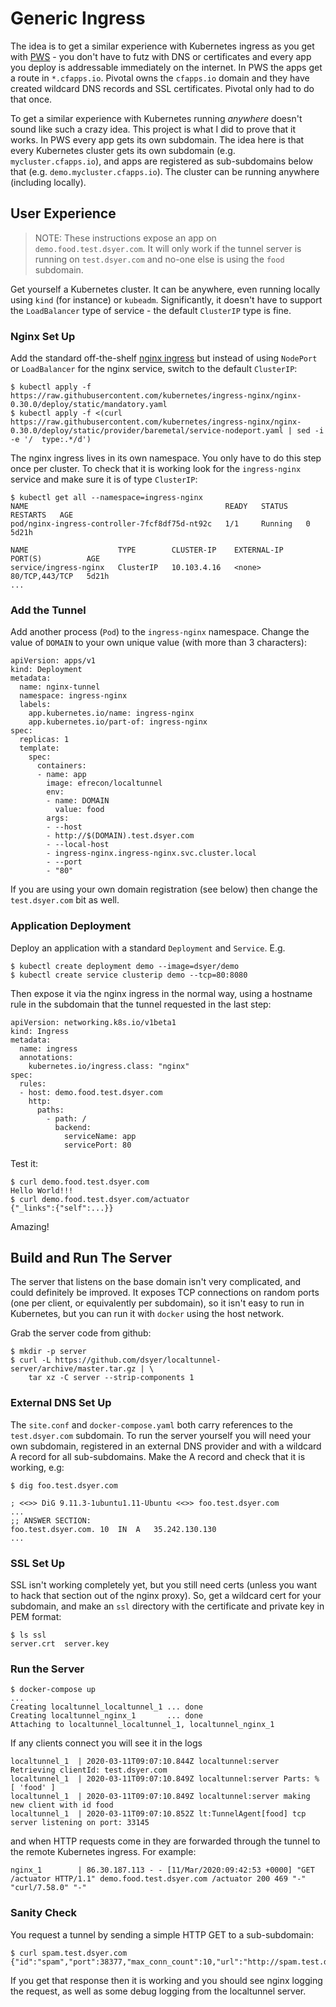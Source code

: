 # Generic Ingress

The idea is to get a similar experience with Kubernetes ingress as you get with [PWS](https://run.pivotal.io/) - you don't have to futz with DNS or certificates and every app you deploy is addressable immediately on the internet. In PWS the apps get a route in `*.cfapps.io`. Pivotal owns the `cfapps.io` domain and they have created wildcard DNS records and SSL certificates. Pivotal only had to do that once.

To get a similar experience with Kubernetes running *anywhere* doesn't sound like such a crazy idea. This project is what I did to prove that it works. In PWS every app gets its own subdomain. The idea here is that every Kubernetes cluster gets its own subdomain (e.g. `mycluster.cfapps.io`), and apps are registered as sub-subdomains below that (e.g. `demo.mycluster.cfapps.io`). The cluster can be running anywhere (including locally).

## User Experience

> NOTE: These instructions expose an app on `demo.food.test.dsyer.com`. It will only work if the tunnel server is running on `test.dsyer.com` and no-one else is using the `food` subdomain.

Get yourself a Kubernetes cluster. It can be anywhere, even running locally using `kind` (for instance) or `kubeadm`. Significantly, it doesn't have to support the `LoadBalancer` type of service - the default `ClusterIP` type is fine.

### Nginx Set Up

Add the standard off-the-shelf [nginx ingress](https://github.com/kubernetes/ingress-nginx) but instead of using `NodePort` or `LoadBalancer` for the nginx service, switch to the default `ClusterIP`:

```
$ kubectl apply -f https://raw.githubusercontent.com/kubernetes/ingress-nginx/nginx-0.30.0/deploy/static/mandatory.yaml
$ kubectl apply -f <(curl https://raw.githubusercontent.com/kubernetes/ingress-nginx/nginx-0.30.0/deploy/static/provider/baremetal/service-nodeport.yaml | sed -i -e '/  type:.*/d')
```

The nginx ingress lives in its own namespace. You only have to do this step once per cluster. To check that it is working look for the `ingress-nginx` service and make sure it is of type `ClusterIP`:

```
$ kubectl get all --namespace=ingress-nginx
NAME                                            READY   STATUS    RESTARTS   AGE
pod/nginx-ingress-controller-7fcf8df75d-nt92c   1/1     Running   0          5d21h

NAME                    TYPE        CLUSTER-IP    EXTERNAL-IP   PORT(S)          AGE
service/ingress-nginx   ClusterIP   10.103.4.16   <none>        80/TCP,443/TCP   5d21h
...
```

### Add the Tunnel

Add another process (`Pod`) to the `ingress-nginx` namespace. Change the value of `DOMAIN` to your own unique value (with more than 3 characters):

```
apiVersion: apps/v1
kind: Deployment
metadata:
  name: nginx-tunnel
  namespace: ingress-nginx
  labels:
    app.kubernetes.io/name: ingress-nginx
    app.kubernetes.io/part-of: ingress-nginx
spec:
  replicas: 1
  template:
    spec:
      containers:
      - name: app
        image: efrecon/localtunnel
        env:
        - name: DOMAIN
          value: food
        args:
        - --host
        - http://$(DOMAIN).test.dsyer.com
        - --local-host
        - ingress-nginx.ingress-nginx.svc.cluster.local
        - --port
        - "80"
```

If you are using your own domain registration (see below) then change the `test.dsyer.com` bit as well.

### Application Deployment

Deploy an application with a standard `Deployment` and `Service`. E.g.

```
$ kubectl create deployment demo --image=dsyer/demo
$ kubectl create service clusterip demo --tcp=80:8080
```

Then expose it via the nginx ingress in the normal way, using a hostname rule in the subdomain that the tunnel requested in the last step:

```
apiVersion: networking.k8s.io/v1beta1
kind: Ingress
metadata:
  name: ingress
  annotations:
    kubernetes.io/ingress.class: "nginx"
spec:
  rules:
  - host: demo.food.test.dsyer.com
    http:
      paths:
        - path: /
          backend:
            serviceName: app
            servicePort: 80
```

Test it:

```
$ curl demo.food.test.dsyer.com
Hello World!!!
$ curl demo.food.test.dsyer.com/actuator
{"_links":{"self":...}}
```

Amazing!

## Build and Run The Server

The server that listens on the base domain isn't very complicated, and could definitely be improved. It exposes TCP connections on random ports (one per client, or equivalently per subdomain), so it isn't easy to run in Kubernetes, but you can run it with `docker` using the host network.

Grab the server code from github:

```
$ mkdir -p server
$ curl -L https://github.com/dsyer/localtunnel-server/archive/master.tar.gz | \
    tar xz -C server --strip-components 1
```

### External DNS Set Up

The `site.conf` and `docker-compose.yaml` both carry references to the `test.dsyer.com` subdomain. To run the server yourself you will need  your own subdomain, registered in an external DNS provider and with a wildcard A record for all sub-subdomains. Make the A record and check that it is working, e.g:

```
$ dig foo.test.dsyer.com

; <<>> DiG 9.11.3-1ubuntu1.11-Ubuntu <<>> foo.test.dsyer.com
...
;; ANSWER SECTION:
foo.test.dsyer.com.	10	IN	A	35.242.130.130
...
```

### SSL Set Up

SSL isn't working completely yet, but you still need certs (unless you want to hack that section out of the nginx proxy). So, get a wildcard cert for your subdomain, and make an `ssl` directory with the certificate and private key in PEM format:

```
$ ls ssl
server.crt  server.key
```

### Run the Server

```
$ docker-compose up
...
Creating localtunnel_localtunnel_1 ... done
Creating localtunnel_nginx_1       ... done
Attaching to localtunnel_localtunnel_1, localtunnel_nginx_1
```

If any clients connect you will see it in the logs

```
localtunnel_1  | 2020-03-11T09:07:10.844Z localtunnel:server Retrieving clientId: test.dsyer.com
localtunnel_1  | 2020-03-11T09:07:10.849Z localtunnel:server Parts: % [ 'food' ]
localtunnel_1  | 2020-03-11T09:07:10.849Z localtunnel:server making new client with id food
localtunnel_1  | 2020-03-11T09:07:10.852Z lt:TunnelAgent[food] tcp server listening on port: 33145
```

and when HTTP requests come in they are forwarded through the tunnel to the remote Kubernetes ingress. For example:

```
nginx_1        | 86.30.187.113 - - [11/Mar/2020:09:42:53 +0000] "GET /actuator HTTP/1.1" demo.food.test.dsyer.com /actuator 200 469 "-" "curl/7.58.0" "-"
```

### Sanity Check

You request a tunnel by sending a simple HTTP GET to a sub-subdomain:

```
$ curl spam.test.dsyer.com
{"id":"spam","port":38377,"max_conn_count":10,"url":"http://spam.test.dsyer.com"}
```

If you get that response then it is working and you should see nginx logging the request, as well as some debug logging from the localtunnel server.
